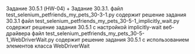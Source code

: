 Задание 30.5.1 (HW-04) + Задание 30.3.1.
файл test_selenium_petfriends_my_pets_30-3-1.py содержит решение задания 30.3.1
файл test_selenium_petfriends_my_pets_30-5-1_implicitly_wait.py содержит решение задания 30.5.1 с настройкой implicitly-wait веб-драйвера
файл test_selenium_petfriends_my_pets_30-5-1_WebDriverWait.py содержит решение задания 30.5.1 с использованием элементов класса WebDriverWait
